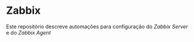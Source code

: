 # Zabbix
Este repositório descreve automações para configuração do *Zabbix Server* e do *Zabbix Agent*

